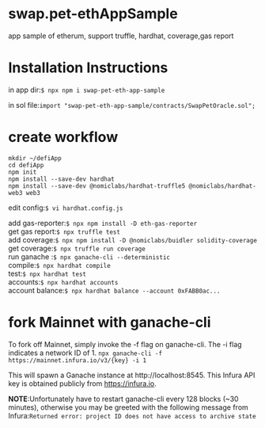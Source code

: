 # swap.pet-ethAppSample  
app sample of etherum, support truffle, hardhat, coverage,gas report  
   
  
# Installation Instructions  
in app dir:`$ npx npm i swap-pet-eth-app-sample`  
  
in sol file:`import "swap-pet-eth-app-sample/contracts/SwapPetOracle.sol";`  
  
# create workflow  
```  
mkdir ~/defiApp  
cd defiApp  
npm init  
npm install --save-dev hardhat  
npm install --save-dev @nomiclabs/hardhat-truffle5 @nomiclabs/hardhat-web3 web3  
```

edit config:`$ vi hardhat.config.js`    
  
add gas-reporter:`$ npx npm install -D eth-gas-reporter`  
get gas report:`$ npx truffle test`  
add coverage:`$ npx npm install -D @nomiclabs/buidler solidity-coverage`  
get coverage:`$ npx truffle run coverage`  
run ganache :`$ npx ganache-cli --deterministic`  
compile:`$ npx hardhat compile`  
test:`$ npx hardhat test`  
accounts:`$ npx hardhat accounts`  
account balance:`$ npx hardhat balance --account 0xFABB0ac...`

# fork Mainnet with ganache-cli 
To fork off Mainnet, simply invoke the -f flag on ganache-cli. The -i flag indicates a network ID of 1.
`npx ganache-cli -f https://mainnet.infura.io/v3/{key} -i 1`

This will spawn a Ganache instance at http://localhost:8545. This Infura API key is obtained publicly from https://infura.io. 

**NOTE**:Unfortunately have to restart ganache-cli every 128 blocks (~30 minutes), otherwise you may be greeted with the following message from Infura:`Returned error: project ID does not have access to archive state`